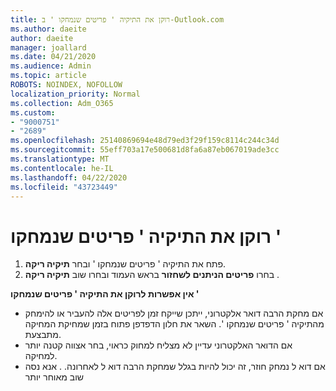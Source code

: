 ```yaml
---
title: רוקן את התיקיה ' פריטים שנמחקו ' ב-Outlook.com
ms.author: daeite
author: daeite
manager: joallard
ms.date: 04/21/2020
ms.audience: Admin
ms.topic: article
ROBOTS: NOINDEX, NOFOLLOW
localization_priority: Normal
ms.collection: Adm_O365
ms.custom:
- "9000751"
- "2689"
ms.openlocfilehash: 25140869694e48d79ed3f29f159c8114c244c34d
ms.sourcegitcommit: 55eff703a17e500681d8fa6a87eb067019ade3cc
ms.translationtype: MT
ms.contentlocale: he-IL
ms.lasthandoff: 04/22/2020
ms.locfileid: "43723449"
---
```

# <a name="empty-the-deleted-items-folder"></a>רוקן את התיקיה ' פריטים שנמחקו '

1. פתח את התיקיה ' פריטים שנמחקו ' ובחר **תיקיה ריקה**.
2. בחרו **פריטים הניתנים לשחזור** בראש העמוד ובחרו שוב **תיקיה ריקה** .

**אין אפשרות לרוקן את התיקיה ' פריטים שנמחקו '**

- אם מחקת הרבה דואר אלקטרוני, ייתכן שייקח זמן לפריטים אלה להעביר או להימחק מהתיקיה ' פריטים שנמחקו '. השאר את חלון הדפדפן פתוח בזמן שמחיקת המחיקה מתבצעת.
- אם הדואר האלקטרוני עדיין לא מצליח למחוק כראוי, בחר אצווה קטנה יותר למחיקה.
- אם דוא ל נמחק חוזר, זה יכול להיות בגלל שמחקת הרבה דוא ל לאחרונה. . אנא נסה שוב מאוחר יותר